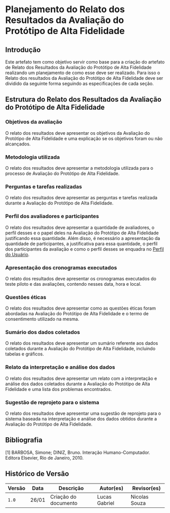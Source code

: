 # Planejamento do Relato dos Resultados da Avaliação do Protótipo de Alta Fidelidade

## Introdução

Este artefato tem como objetivo servir como base para a criação do artefato de Relato dos Resultados da Avaliação do Protótipo de Alta Fidelidade realizando um planejamento de como esse deve ser realizado. Para isso o Relato dos resultados da Avaliação do Protótipo de Alta Fidelidade deve ser dividido da seguinte forma seguindo as especificações de cada seção.

## Estrutura do Relato dos Resultados da Avaliação do Protótipo de Alta Fidelidade

### Objetivos da avaliação

O relato dos resultados deve apresentar os objetivos da Avaliação do Protótipo de Alta Fidelidade e uma explicação se os objetivos foram ou não alcançados.

### Metodologia utilizada

O relato dos resultados deve apresentar a metodologia utilizada para o processo de Avaliação do Protótipo de Alta Fidelidade.

### Perguntas e tarefas realizadas

O relato dos resultados deve apresentar as perguntas e tarefas realizada durante a Avaliação do Protótipo de Alta Fidelidade.

### Perfil dos avaliadores e participantes

O relato dos resultados deve apresentar a quantidade de avaliadores, o perfil desses e o papel deles na Avaliação do Protótipo de Alta Fidelidade justificando essa quantidade. Além disso, é necessário a apresentação da quantidade de participantes, a justificativa para essa quantidade, o perfil dos participantes da avaliação e como o perfil desses se enquadra no [Perfil do Usuário](../../analise_requisitos/perfil_usuario.md).

### Apresentação dos cronogramas executados

O relato dos resultados deve apresentar os cronogramas executados do teste piloto e das avaliações, contendo nesses data, hora e local.

### Questões éticas

O relato dos resultados deve apresentar como as questões éticas foram abordadas na Avaliação do Protótipo de Alta Fidelidade e o termo de consentimento utilizado na mesma.

### Sumário dos dados coletados

O relato dos resultados deve apresentar um sumário referente aos dados coletados durante a Avaliação do Protótipo de Alta Fidelidade, incluindo tabelas e gráficos.

### Relato da interpretação e análise dos dados

O relato dos resultados deve apresentar um relato com a interpretação e análise dos dados coletados durante a Avaliação do Protótipo de Alta Fidelidade e uma lista dos problemas encontrados.

### Sugestão de reprojeto para o sistema

O relato dos resultados deve apresentar uma sugestão de reprojeto para o sistema baseada na interpretação e análise dos dados obtidos durante a Avaliação do Protótipo de Alta Fidelidade.

## Bibliografia

[1] BARBOSA, Simone; DINIZ, Bruno. Interação Humano-Computador. Editora Elsevier, Rio de Janeiro, 2010.

## Histórico de Versão

| Versão | Data  | Descrição            | Autor(es)     | Revisor(es) |
| ------ | ----- | -------------------- | ------------- | ----------- |
| `1.0`  | 26/01 | Criação do documento | Lucas Gabriel | Nicolas Souza  |
